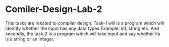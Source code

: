 # Comiler-Design-Lab-2
This tasks are rekated to compiler design. Task-1 will is a program which will identify whether the input has any data types Example:  int, string etc. And secondly, the task-2 is a program which will take input and say whether its is a string or an integer.
